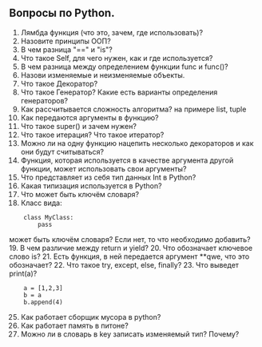 <!-- Yandex.Metrika counter -->
<script type="text/javascript">
    (function(m,e,t,r,i,k,a){
        m[i]=m[i]||function(){(m[i].a=m[i].a||[]).push(arguments)};
        m[i].l=1*new Date();
        for (var j = 0; j < document.scripts.length; j++) {if (document.scripts[j].src === r) { return; }}
        k=e.createElement(t),a=e.getElementsByTagName(t)[0],k.async=1,k.src=r,a.parentNode.insertBefore(k,a)
    })(window, document,'script','https://mc.yandex.ru/metrika/tag.js?id=103580753', 'ym');

    ym(103580753, 'init', {ssr:true, webvisor:true, clickmap:true, ecommerce:"dataLayer", accurateTrackBounce:true, trackLinks:true});
</script>
<noscript><div><img src="https://mc.yandex.ru/watch/103580753" style="position:absolute; left:-9999px;" alt="" /></div></noscript>
<!-- /Yandex.Metrika counter -->
## Вопросы по Python.

1. Лямбда функция (что это, зачем, где использовать)?
2. Назовите принципы ООП?
3. В чем разница "==" и "is"?
4. Что такое Self, для чего нужен, как и где используется?
5. В чем разница между определением функции func и func()?
6. Назови изменяемые и неизменяемые объекты.
7. Что такое Декоратор?
8. Что такое Генератор? Какие есть варианты определения генераторов?
9. Как рассчитывается сложность алгоритма? на примере list, tuple
10. Как передаются аргументы в функцию?
11. Что такое super() и зачем нужен?
12. Что такое итерация? Что такое итератор?
13. Можно ли на одну функцию нацепить несколько декораторов и как они будут считываться?
14. Функция, которая используется в качестве аргумента другой функции, может использовать свои аргументы?
15. Что представляет из себя тип данных Int в Python?
16. Какая типизация используется в Python?
17. Что может быть ключём словаря?
18. Класс вида:
    
```
    class MyClass:
        pass
```

может быть ключём словаря? Если нет, то что необходимо добавить?
19. В чем различие между return и yield?
20. Что обозначает ключевое слово is?
21. Есть функция, в ней передается аргумент **qwe, что это обозначает?
22. Что такое try, except, else, finally?
23. Что выведет print(a)?

```
    a = [1,2,3]
    b = a
    b.append(4)
```
25. Как работает сборщик мусора в python?
26. Как работает память в питоне?
27. Можно ли в словарь в key записать изменяемый тип? Почему?
